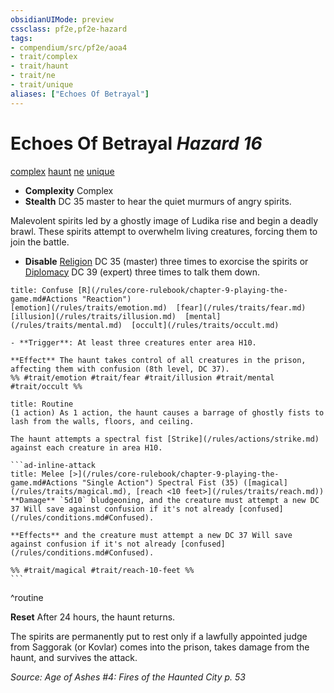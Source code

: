 ```yaml
---
obsidianUIMode: preview
cssclass: pf2e,pf2e-hazard
tags:
- compendium/src/pf2e/aoa4
- trait/complex
- trait/haunt
- trait/ne
- trait/unique
aliases: ["Echoes Of Betrayal"]
---
```

# Echoes Of Betrayal *Hazard 16*  
[complex](/rules/traits/complex.md)  [haunt](/rules/traits/haunt.md)  [ne](/rules/traits/neutral-evil-b1.md)  [unique](/rules/traits/unique.md)  

- **Complexity** Complex
- **Stealth** DC 35 master to hear the quiet murmurs of angry spirits.  

Malevolent spirits led by a ghostly image of Ludika rise and begin a deadly brawl. These spirits attempt to overwhelm living creatures, forcing them to join the battle.

- **Disable** [Religion](/compendium/skills.md#Religion) DC 35 (master) three times to exorcise the spirits or [Diplomacy](/compendium/skills.md#Diplomacy) DC 39 (expert) three times to talk them down.  
     
```ad-embed-ability
title: Confuse [R](/rules/core-rulebook/chapter-9-playing-the-game.md#Actions "Reaction")
[emotion](/rules/traits/emotion.md)  [fear](/rules/traits/fear.md)  [illusion](/rules/traits/illusion.md)  [mental](/rules/traits/mental.md)  [occult](/rules/traits/occult.md)  

- **Trigger**: At least three creatures enter area H10.

**Effect** The haunt takes control of all creatures in the prison, affecting them with confusion (8th level, DC 37).  
%% #trait/emotion #trait/fear #trait/illusion #trait/mental #trait/occult %%
```

````ad-pf2-summary
title: Routine
(1 action) As 1 action, the haunt causes a barrage of ghostly fists to lash from the walls, floors, and ceiling.

The haunt attempts a spectral fist [Strike](/rules/actions/strike.md) against each creature in area H10.

```ad-inline-attack
title: Melee [>](/rules/core-rulebook/chapter-9-playing-the-game.md#Actions "Single Action") Spectral Fist (35) ([magical](/rules/traits/magical.md), [reach <10 feet>](/rules/traits/reach.md))
**Damage** `5d10` bludgeoning, and the creature must attempt a new DC 37 Will save against confusion if it's not already [confused](/rules/conditions.md#Confused). 
 
**Effects** and the creature must attempt a new DC 37 Will save against confusion if it's not already [confused](/rules/conditions.md#Confused).

%% #trait/magical #trait/reach-10-feet %%
```
````
^routine

**Reset** After 24 hours, the haunt returns.

The spirits are permanently put to rest only if a lawfully appointed judge from Saggorak (or Kovlar) comes into the prison, takes damage from the haunt, and survives the attack.  

*Source: Age of Ashes #4: Fires of the Haunted City p. 53*